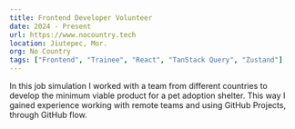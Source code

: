 ```yaml
---
title: Frontend Developer Volunteer
date: 2024 - Present
url: https://www.nocountry.tech
location: Jiutepec, Mor.
org: No Country
tags: ["Frontend", "Trainee", "React", "TanStack Query", "Zustand"]
---
```


In this job simulation I worked with a team from different countries to develop the minimum viable product for a pet adoption shelter. This way I gained experience working with remote teams and using GitHub Projects, through GitHub flow.
